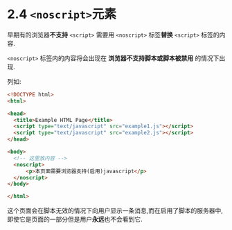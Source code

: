 # 2.4 `<noscript>`元素

早期有的浏览器**不支持** `<script>` 需要用 `<noscript>` 标签**替换** `<script>` 标签的内容.

`<noscript>` 标签内的内容将会出现在 **浏览器不支持脚本或脚本被禁用** 的情况下出现.

列如:

``` html .line-numbers
<!DOCTYPE html>
<html>

<head>
  <title>Example HTML Page</title>
  <script type="text/javascript" src="example1.js"></script>
  <script type="text/javascript" src="example2.js"></script>
</head>

<body>
  <!-- 这里放内容 -->
  <noscript>
      <p>本页面需要浏览器支持(启用)javascript</p>
  </noscript>
</body>

</html>
```

这个页面会在脚本无效的情况下向用户显示一条消息,而在启用了脚本的服务器中,即使它是页面的一部分但是用户**永远**也不会看到它.
